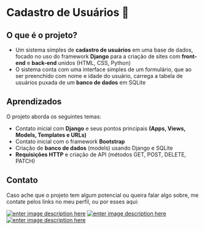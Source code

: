 # Cadastro de Usuários 🧠

## O que é o projeto?
- Um sistema simples de **cadastro de usuários** em uma base de dados, focado no uso do framework **Django** para a criação de sites com **front-end** e **back-end** unidos (HTML, CSS, Python)
- O sistema conta com uma interface simples de um formulário, que ao ser preenchido com nome e idade do usuário, carrega a tabela de usuários puxada de um **banco de dados** em SQLite

  

## Aprendizados
O projeto aborda os seguintes temas:
- Contato inicial com **Django** e seus pontos principais **(Apps, Views, Models, Templates e URLs)**
- Contato inicial com o framework **Bootstrap**
- Criação de **banco de dados** (models) usando Django e SQLite
-  **Requisições HTTP** e criação de API (métodos GET, POST, DELETE, PATCH)

## Contato
Caso ache que o projeto tem algum potencial ou queira falar algo sobre, me contate pelos links no meu perfil, ou por esses aqui:

<a href="https://www.linkedin.com/in/nathanguimaraes/">![enter image description here](https://img.shields.io/badge/-Nathan_Guimarães-blue?style=for-the-badge&logo=linkedin)</a> <a href="mailto:nathanhguimaraes@gmail.com">![enter image description here](https://img.shields.io/badge/-nathanhguimaraes@gmail.com-pink?style=for-the-badge&logo=gmail)</a> <a href="https://beacons.ai/nathanhgo">![enter image description here](https://img.shields.io/badge/-outros_links-blue?style=for-the-badge&logo=linktree)</a>

